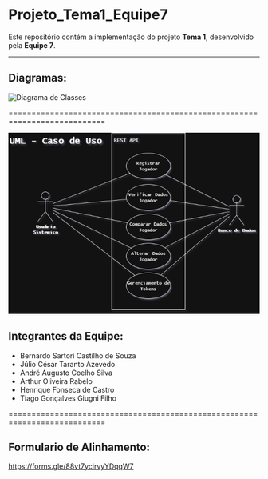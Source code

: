 # Projeto_Tema1_Equipe7

Este repositório contém a implementação do projeto **Tema 1**, desenvolvido pela **Equipe 7**.

---

## Diagramas:

![Diagrama de Classes](https://drive.google.com/uc?export=view&id=1WiCop36eYQJZcPv-i2od_LMQouxKRcC0)

===========================================================================

![Diagrama de Casos de Uso](imgs/diagrama_casos_uso.png)

## Integrantes da Equipe:

- Bernardo Sartori Castilho de Souza
- Júlio César Taranto Azevedo
- André Augusto Coelho Silva
- Arthur Oliveira Rabelo
- Henrique Fonseca de Castro
- Tiago Gonçalves Giugni Filho

===========================================================================

## Formulario de Alinhamento:

https://forms.gle/88vt7ycirvyYDqqW7
